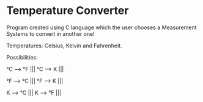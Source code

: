 # Temperature Converter
 Program created using C language which the user chooses a Measurement Systems to convert in another one!

 Temperatures: Celsius, Kelvin and Fahrenheit.

 Possibilities:
 
 °C --> °F |||
 °C -->  K |||
 
 °F --> °C |||
 °F -->  K |||

 K -->  °C |||
 K -->  °F |||
